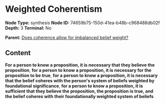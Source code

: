 # Weighted Coherentism

**Node Type:** synthesis
**Node ID:** 74659b75-150d-41ea-b48b-c968488db02f
**Depth:** 3
**Terminal:** No

**Parent:** [Does coherence allow for imbalanced belief weight?](does-coherence-allow-for-imbalanced-belief-weight.md)

## Content

**For a person to know a proposition, it is necessary that they believe the proposition**, **for a person to know a proposition, it is necessary for the proposition to be true**, **for a person to know a proposition, it is necessary that the belief coheres with the person's system of beliefs weighted by foundational significance**, **for a person to know a proposition, it is sufficient that they believe the proposition, the proposition is true, and the belief coheres with their foundationally weighted system of beliefs**
